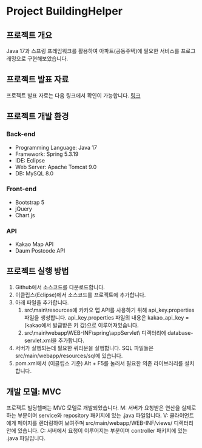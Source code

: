 # Project BuildingHelper

## 프로젝트 개요
Java 17과 스프링 프레임워크를 활용하여 아파트(공동주택)에 필요한 서비스를 프로그래밍으로 구현해보았습니다.

## 프로젝트 발표 자료

프로젝트 발표 자료는 다음 링크에서 확인이 가능합니다. [링크](https://www.canva.com/design/DAGAGhQkuDY/JjlPU_lV5y2EXH5YFJTzKQ/edit)

## 프로젝트 개발 환경
### Back-end
- Programming Language: Java 17
- Framework: Spring 5.3.19
- IDE: Eclipse
- Web Server: Apache Tomcat 9.0
- DB: MySQL 8.0
### Front-end
- Bootstrap 5
- jQuery
- Chart.js
### API
- Kakao Map API
- Daum Postcode API

## 프로젝트 실행 방법
1. Github에서 소스코드를 다운로드합니다.
2. 이클립스(Eclipse)에서 소스코드를 프로젝트에 추가합니다.
3. 아래 파일을 추가합니다.
	1. src\main\resources에 카카오 맵 API를 사용하기 위해 api_key.properties 파일을 생성합니다. api_key.properties 파일의 내용은 kakao_api_key = (kakao에서 발급받은 키 값)으로 이루어져있습니다.
	2. src\main\webapp\WEB-INF\spring\appServlet\ 디렉터리에 database-servlet.xml을 추가합니다.
4. 서버가 실행되는데 필요한 쿼리문을 실행합니다. SQL 파일들은 src/main/webapp/resources/sql에 있습니다.
5. pom.xml에서 (이클립스 기준) Alt + F5를 눌러서 필요한 의존 라이브러리를 설치합니다.

## 개발 모델: MVC
프로젝트 빌딩헬퍼는 MVC 모델로 개발되었습니다.
M: 서버가 요청받은 연산을 실제로 하는 부분이며 service와 repository 패키지에 있는 .java 파일입니다.
V: 클라이언트에게 페이지를 렌더링하여 보여주며 src/main/webapp/WEB-INF/views/ 디렉터리 안에 있습니다.
C: 서버에서 요청이 이루어지는 부분이며 controller 패키지에 있는 .java 파일입니다.